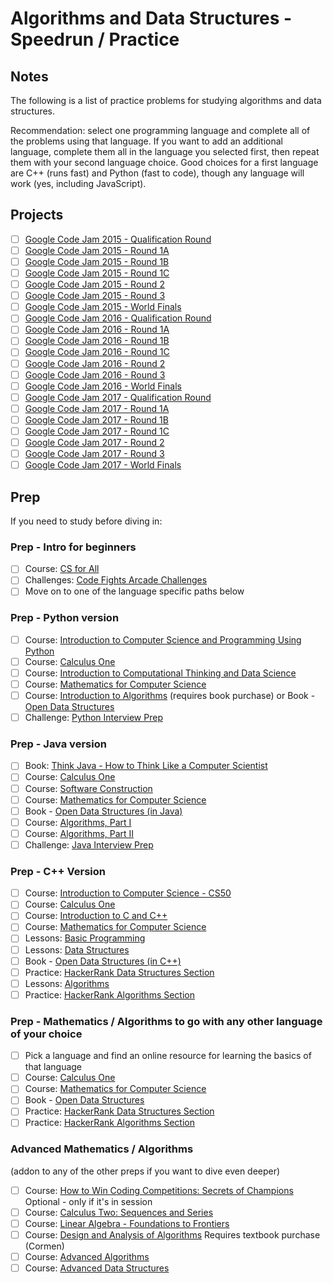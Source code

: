 # Algorithms and Data Structures - Speedrun / Practice

## Notes
The following is a list of practice problems for studying algorithms and data structures.

Recommendation: select one programming language and complete all of the problems using that language. If you want to add an additional language, complete them all in the language you selected first, then repeat them with your second language choice. Good choices for a first language are C++ (runs fast) and Python (fast to code), though any language will work (yes, including JavaScript).

## Projects
- [ ] [Google Code Jam 2015 - Qualification Round](https://code.google.com/codejam/contest/6224486/dashboard)
- [ ] [Google Code Jam 2015 - Round 1A](https://code.google.com/codejam/contest/4224486/dashboard)
- [ ] [Google Code Jam 2015 - Round 1B](https://code.google.com/codejam/contest/8224486/dashboard)
- [ ] [Google Code Jam 2015 - Round 1C](https://code.google.com/codejam/contest/4244486/dashboard)
- [ ] [Google Code Jam 2015 - Round 2](https://code.google.com/codejam/contest/8234486/dashboard)
- [ ] [Google Code Jam 2015 - Round 3](https://code.google.com/codejam/contest/4254486/dashboard)
- [ ] [Google Code Jam 2015 - World Finals](https://code.google.com/codejam/contest/5224486/dashboard)
- [ ] [Google Code Jam 2016 - Qualification Round](https://code.google.com/codejam/contest/6254486/dashboard)
- [ ] [Google Code Jam 2016 - Round 1A](https://code.google.com/codejam/contest/4304486/dashboard)
- [ ] [Google Code Jam 2016 - Round 1B](https://code.google.com/codejam/contest/11254486/dashboard)
- [ ] [Google Code Jam 2016 - Round 1C](https://code.google.com/codejam/contest/4314486/dashboard)
- [ ] [Google Code Jam 2016 - Round 2](https://code.google.com/codejam/contest/10224486/dashboard)
- [ ] [Google Code Jam 2016 - Round 3](https://code.google.com/codejam/contest/3224486/dashboard)
- [ ] [Google Code Jam 2016 - World Finals](https://code.google.com/codejam/contest/7234486/dashboard)
- [ ] [Google Code Jam 2017 - Qualification Round](https://code.google.com/codejam/contest/3264486/dashboard)
- [ ] [Google Code Jam 2017 - Round 1A](https://code.google.com/codejam/contest/5304486/dashboard)
- [ ] [Google Code Jam 2017 - Round 1B](https://code.google.com/codejam/contest/8294486/dashboard)
- [ ] [Google Code Jam 2017 - Round 1C](https://code.google.com/codejam/contest/3274486/dashboard)
- [ ] [Google Code Jam 2017 - Round 2](https://code.google.com/codejam/contest/5314486/dashboard)
- [ ] [Google Code Jam 2017 - Round 3](https://code.google.com/codejam/contest/8304486/dashboard)
- [ ] [Google Code Jam 2017 - World Finals](https://code.google.com/codejam/contest/6314486/dashboard)

## Prep
If you need to study before diving in:

### Prep - Intro for beginners
- [ ]  Course: [CS for All](https://www.cs.hmc.edu/csforall/)
- [ ]  Challenges: [Code Fights Arcade Challenges](https://codefights.com/arcade/)
- [ ]  Move on to one of the language specific paths below

### Prep - Python version
- [ ]  Course: [Introduction to Computer Science and Programming Using Python](https://www.edx.org/course/introduction-computer-science-mitx-6-00-1x-11) 
- [ ]  Course: [Calculus One](https://www.coursera.org/learn/calculus1)  
- [ ]  Course: [Introduction to Computational Thinking and Data Science](https://www.edx.org/course/introduction-computational-thinking-data-mitx-6-00-2x-6) 
- [ ]  Course: [Mathematics for Computer Science](https://ocw.mit.edu/courses/electrical-engineering-and-computer-science/6-042j-mathematics-for-computer-science-spring-2015/index.htm) 
- [ ]  Course: [Introduction to Algorithms](https://ocw.mit.edu/courses/electrical-engineering-and-computer-science/6-006-introduction-to-algorithms-fall-2011/index.htm) (requires book purchase) or Book - [Open Data Structures](http://opendatastructures.org/ods-python.pdf)
- [ ]  Challenge: [Python Interview Prep](https://www.hackerrank.com/chingu-challenge-3)

### Prep - Java version
- [ ]  Book: [Think Java - How to Think Like a Computer Scientist](http://greenteapress.com/wp/think-java/)
- [ ]  Course: [Calculus One](https://www.coursera.org/learn/calculus1)
- [ ]  Course: [Software Construction](https://ocw.mit.edu/courses/electrical-engineering-and-computer-science/6-005-software-construction-spring-2016/index.htm)
- [ ]  Course: [Mathematics for Computer Science](https://ocw.mit.edu/courses/electrical-engineering-and-computer-science/6-042j-mathematics-for-computer-science-spring-2015/index.htm)
- [ ]  Book - [Open Data Structures (in Java)](http://opendatastructures.org/ods-java.pdf)
- [ ]  Course: [Algorithms, Part I](https://www.coursera.org/learn/algorithms-part1)    
- [ ]  Course: [Algorithms, Part II](https://www.coursera.org/learn/algorithms-part2)
- [ ]  Challenge: [Java Interview Prep](https://www.hackerrank.com/chingu-challenge-3-java-interview-prep)

### Prep - C++ Version
- [ ]  Course: [Introduction to Computer Science - CS50](https://www.edx.org/course/introduction-computer-science-harvardx-cs50x#!)
- [ ]  Course: [Calculus One](https://www.coursera.org/learn/calculus1)
- [ ]  Course: [Introduction to C and C++](https://ocw.mit.edu/courses/electrical-engineering-and-computer-science/6-s096-introduction-to-c-and-c-january-iap-2013/index.htm)
- [ ]  Course: [Mathematics for Computer Science](https://ocw.mit.edu/courses/electrical-engineering-and-computer-science/6-042j-mathematics-for-computer-science-spring-2015/index.htm)
- [ ]  Lessons: [Basic Programming](https://www.hackerearth.com/practice/basic-programming/input-output/basics-of-input-output/tutorial/)
- [ ]  Lessons: [Data Structures](https://www.hackerearth.com/practice/data-structures/arrays/1-d/tutorial/)
- [ ]  Book - [Open Data Structures (in C++)](http://opendatastructures.org/ods-cpp.pdf)
- [ ]  Practice: [HackerRank Data Structures Section](https://www.hackerrank.com/domains/data-structures/)
- [ ]  Lessons: [Algorithms](https://www.hackerearth.com/practice/algorithms/searching/linear-search/tutorial/)
- [ ]  Practice: [HackerRank Algorithms Section](https://www.hackerrank.com/domains/algorithms/)

### Prep - Mathematics / Algorithms to go with any other language of your choice
- [ ]  Pick a language and find an online resource for learning the basics of that language
- [ ]  Course: [Calculus One](https://www.coursera.org/learn/calculus1)
- [ ]  Course: [Mathematics for Computer Science](https://ocw.mit.edu/courses/electrical-engineering-and-computer-science/6-042j-mathematics-for-computer-science-spring-2015/index.htm)
- [ ]  Book - [Open Data Structures](http://www.aupress.ca/books/120226/ebook/99Z_Morin_2013-Open_Data_Structures.pdf)
- [ ]  Practice: [HackerRank Data Structures Section](https://www.hackerrank.com/domains/data-structures/)
- [ ]  Practice: [HackerRank Algorithms Section](https://www.hackerrank.com/domains/algorithms/)

### Advanced Mathematics / Algorithms 
(addon to any of the other preps if you want to dive even deeper)
- [ ]  Course: [How to Win Coding Competitions: Secrets of Champions](https://www.edx.org/course/how-win-coding-competitions-secrets-itmox-i2cpx-1) Optional - only if it's in session
- [ ]  Course: [Calculus Two: Sequences and Series](https://www.coursera.org/learn/advanced-calculus)  
- [ ]  Course: [Linear Algebra - Foundations to Frontiers](https://www.edx.org/course/linear-algebra-foundations-frontiers-utaustinx-ut-5-04x#!)  
- [ ]  Course: [Design and Analysis of Algorithms](https://ocw.mit.edu/courses/electrical-engineering-and-computer-science/6-046j-design-and-analysis-of-algorithms-spring-2015/) Requires textbook purchase (Cormen)
- [ ]  Course: [Advanced Algorithms](https://ocw.mit.edu/courses/electrical-engineering-and-computer-science/6-854j-advanced-algorithms-fall-2008/index.htm)
- [ ]  Course: [Advanced Data Structures](https://ocw.mit.edu/courses/electrical-engineering-and-computer-science/6-851-advanced-data-structures-spring-2012/index.htm)